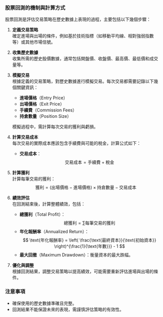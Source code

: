 ### 股票回測的機制與計算方式

股票回測是評估交易策略在歷史數據上表現的過程，主要包括以下幾個步驟：

1. **定義交易策略**  
   確定進場與出場的條件，例如基於技術指標（如移動平均線、相對強弱指數等）或其他市場信號。

2. **收集歷史數據**  
   收集所需的歷史股價數據，通常包括開盤價、收盤價、最高價、最低價和成交量等。

3. **模擬交易**  
   根據定義的交易策略，對歷史數據進行模擬交易。每次交易都需要記錄以下幾個關鍵資訊：
   - **進場價格**（Entry Price）
   - **出場價格**（Exit Price）
   - **手續費**（Commission Fees）
   - **持倉數量**（Position Size）

   模擬過程中，需計算每次交易的獲利與虧損。

4. **計算交易成本**  
   每次交易的實際成本應該包含手續費與可能的稅金，計算公式如下：

   - **交易成本**：
   $$
   \text{交易成本} = \text{手續費} + \text{稅金}
   $$

5. **計算獲利**  
   計算每筆交易的獲利：
   $$
   \text{獲利} = (\text{出場價格} - \text{進場價格}) \times \text{持倉數量} - \text{交易成本}
   $$

6. **績效評估**  
   在回測結束後，計算整體績效，包括：
   - **總獲利**（Total Profit）：
   $$
   \text{總獲利} = \sum \text{每筆交易的獲利}
   $$
   - **年化報酬率**（Annualized Return）：
   $$
   \text{年化報酬率} = \left( \frac{\text{最終資本}}{\text{初始資本}} \right)^{\frac{1}{\text{年數}}} - 1
   $$
   - **最大回撤**（Maximum Drawdown）：衡量資本的最大跌幅。

7. **優化與調整**  
   根據回測結果，調整交易策略以提高績效，可能需要重新評估進場與出場的條件。

### 注意事項
- 確保使用的歷史數據準確且完整。
- 回測結果不能保證未來的表現，需謹慎評估策略的有效性。
